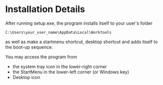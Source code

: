 # Installation Details

After running setup.exe, the program installs itself to your user's folder

    C:\Users\your_user_name\AppData\Local\Worktools

as well as make a startmenu shortcut, desktop shortcut and adds itself to the boot-up sequence.

You may access the program from

- the system tray icon in the lower-right corner
- the StartMenu in the lower-left corner (or Windows key)
- Desktop icon
